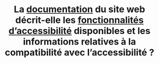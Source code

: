 ---
title: La [documentation](#documentation) du site web décrit-elle les [fonctionnalités d’accessibilité](#fonctionnalite-d-accessibilite) disponibles et les informations relatives à la compatibilité avec l’accessibilité ?
---